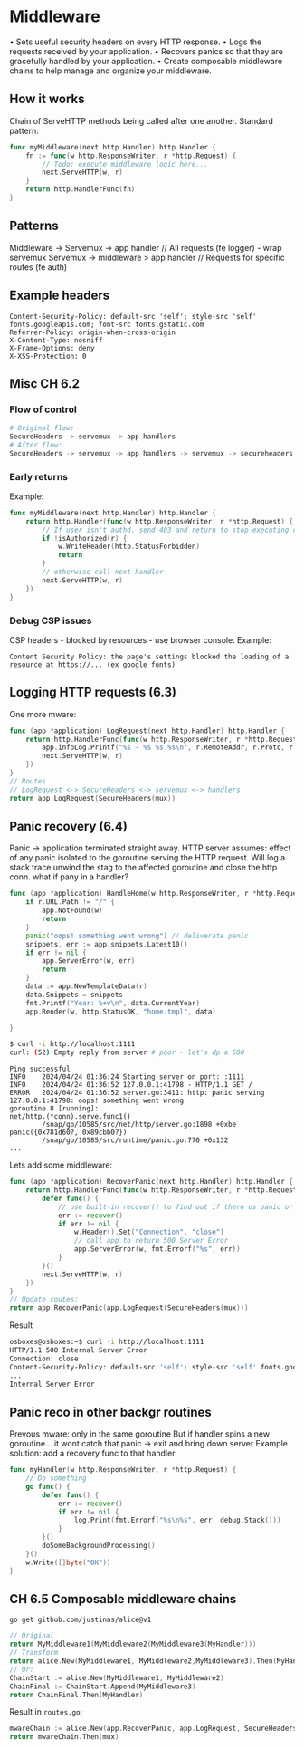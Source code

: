 # Middleware 


• Sets useful security headers on every HTTP response.
• Logs the requests received by your application.
• Recovers panics so that they are gracefully handled by your application.
• Create composable middleware chains to help manage and organize your middleware.

## How it works 

Chain of ServeHTTP methods being called after one another. Standard pattern: 

```go
func myMiddleware(next http.Handler) http.Handler {
    fn := func(w http.ResponseWriter, r *http.Request) {
        // Todo: execute middleware logic here...
        next.ServeHTTP(w, r)
    }
    return http.HandlerFunc(fn)
}
```

## Patterns  

Middleware -> Servemux -> app handler // All requests (fe logger) - wrap servemux
Servemux -> middleware > app handler // Requests for specific routes (fe auth)

## Example headers 

```
Content-Security-Policy: default-src 'self'; style-src 'self' fonts.googleapis.com; font-src fonts.gstatic.com
Referrer-Policy: origin-when-cross-origin
X-Content-Type: nosniff
X-Frame-Options: deny
X-XSS-Protection: 0
```

## Misc CH 6.2 

### Flow of control 

```sh
# Original flow:
SecureHeaders -> servemux -> app handlers
# After flow: 
SecureHeaders -> servemux -> app handlers -> servemux -> secureheaders
```

### Early returns 
Example:  
```go
func myMiddleware(next http.Handler) http.Handler {
    return http.Handler(func(w http.ResponseWriter, r *http.Request) {
        // If user isn't authd, send 403 and return to stop executing chain
        if !isAuthorized(r) {
            w.WriteHeader(http.StatusForbidden)
            return
        }
        // otherwise call next handler
        next.ServeHTTP(w, r)
    })
}
```

### Debug CSP issues

CSP headers - blocked by resources - use browser console. Example: 
```
Content Security Policy: the page's settings blocked the loading of a resource at https://... (ex google fonts)
```

## Logging HTTP requests (6.3)

One more mware:  
```go
func (app *application) LogRequest(next http.Handler) http.Handler {
	return http.HandlerFunc(func(w http.ResponseWriter, r *http.Request) {
		app.infoLog.Printf("%s - %s %s %s\n", r.RemoteAddr, r.Proto, r.Method, r.URL.RequestURI())
		next.ServeHTTP(w, r)
	})
}
// Routes 
// LogRequest <-> SecureHeaders <-> servemux <-> handlers
return app.LogRequest(SecureHeaders(mux))
```

## Panic recovery (6.4)

Panic -> application terminated straight away. 
HTTP server assumes: effect of any panic isolated to the goroutine serving the HTTP request. 
Will log a stack trace unwind  the stag to the affected goroutine and close the http conn. 
what if pany in a handler?

```go
func (app *application) HandleHome(w http.ResponseWriter, r *http.Request) {
	if r.URL.Path != "/" {
		app.NotFound(w)
		return
	}
	panic("oops! something went wrong") // deliverate panic
	snippets, err := app.snippets.Latest10()
	if err != nil {
		app.ServerError(w, err)
		return
	}
	data := app.NewTemplateData(r)
	data.Snippets = snippets
	fmt.Printf("Year: %+v\n", data.CurrentYear)
	app.Render(w, http.StatusOK, "home.tmpl", data)

}
```
```sh
$ curl -i http://localhost:1111
curl: (52) Empty reply from server # poor - let's dp a 500
```
```
Ping successful
INFO    2024/04/24 01:36:24 Starting server on port: :1111
INFO    2024/04/24 01:36:52 127.0.0.1:41798 - HTTP/1.1 GET /
ERROR   2024/04/24 01:36:52 server.go:3411: http: panic serving 127.0.0.1:41798: oops! something went wrong
goroutine 8 [running]:
net/http.(*conn).serve.func1()
        /snap/go/10585/src/net/http/server.go:1898 +0xbe
panic({0x781d60?, 0x89cbb0?})
        /snap/go/10585/src/runtime/panic.go:770 +0x132
...
```
Lets add some middleware:
```go
func (app *application) RecoverPanic(next http.Handler) http.Handler {
	return http.HandlerFunc(func(w http.ResponseWriter, r *http.Request) {
		defer func() {
			// use built-in recover() to find out if there os panic or not
			err := recover()
			if err != nil {
				w.Header().Set("Connection", "close")
				// call app to return 500 Server Error
				app.ServerError(w, fmt.Errorf("%s", err))
			}
		}()
		next.ServeHTTP(w, r)
	})
}
// Update routes:
return app.RecoverPanic(app.LogRequest(SecureHeaders(mux))) 
```
Result
```sh
osboxes@osboxes:~$ curl -i http://localhost:1111
HTTP/1.1 500 Internal Server Error
Connection: close
Content-Security-Policy: default-src 'self'; style-src 'self' fonts.googleapis.com; font-src fonts.gstatic.com
...
Internal Server Error
```

## Panic reco in other backgr routines 

Prevous mware: only in the same goroutine 
But if handler spins a new goroutine... it wont catch that panic -> exit and bring down server 
Example solution: add a recovery func to that handler
```go
func myHandler(w http.ResponseWriter, r *http.Request) {
	// Do something
	go func() {
		defer func() {
			err := recover()
			if err != nil {
				log.Print(fmt.Errorf("%s\n%s", err, debug.Stack()))
			}
		}()
		doSomeBackgroundProcessing()
	}()
	w.Write([]byte("OK"))
}
```

## CH 6.5 Composable middleware chains 

```
go get github.com/justinas/alice@v1
```

```go
// Original
return MyMiddleware1(MyMiddleware2(MyMiddleware3(MyHandler)))
// Transform
return alice.New(MyMiddleware1, MyMiddleware2,MyMiddleware3).Then(MyHandler)
// Or:
ChainStart := alice.New(MyMiddleware1, MyMiddleware2)
ChainFinal := ChainStart.Append(MyMiddleware3)
return ChainFinal.Then(MyHandler)
```

Result in `routes.go`:
```go
mwareChain := alice.New(app.RecoverPanic, app.LogRequest, SecureHeaders)
return mwareChain.Then(mux)
```
